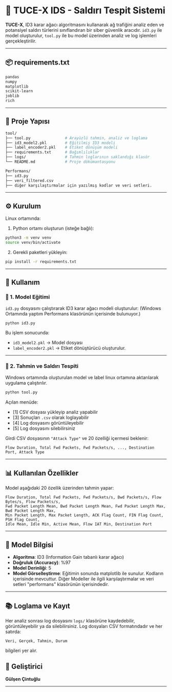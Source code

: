 

# 💠 TUCE-X IDS - Saldırı Tespit Sistemi

**TUCE-X**, ID3 karar ağacı algoritmasını kullanarak ağ trafiğini analiz eden ve potansiyel saldırı türlerini sınıflandıran bir siber güvenlik aracıdır. `id3.py` ile model oluşturulur, `tool.py` ile bu model üzerinden analiz ve log işlemleri gerçekleştirilir.

---

## 📦 requirements.txt

```txt
pandas
numpy
matplotlib
scikit-learn
joblib
rich
```

---
## 📂 Proje Yapısı

```bash
tool/
├── tool.py               # Arayüzlü tahmin, analiz ve loglama
├── id3_model2.pkl        # Eğitilmiş ID3 modeli
├── label_encoder2.pkl    # Etiket dönüşüm modeli
├── requirements.txt      # Bağımlılıklar
├── logs/                 # Tahmin loglarının saklandığı klasör
└── README.md             # Proje dökümantasyonu

Performans/
├── ıd3.py
├── veri_filtered.csv
├── diğer karşılaştırmalar için yazılmış kodlar ve veri setleri.

```

---

## ⚙️ Kurulum
Linux ortamında: 
1. Python ortamı oluşturun (isteğe bağlı):

```bash
python3 -m venv venv
source venv/bin/activate
```

2. Gerekli paketleri yükleyin:

```bash
pip install -r requirements.txt
```

---

## 🚀 Kullanım

### 🔧 1. Model Eğitimi

`id3.py` dosyasını çalıştırarak ID3 karar ağacı modeli oluşturulur: (Windows Ortamında yaptım Performans klasörünün içerisinde bulunuyor.)

```bash
python id3.py
```

Bu işlem sonucunda:

* `id3_model2.pkl` → Model dosyası
* `label_encoder2.pkl` → Etiket dönüştürücü
  oluşturulur.

---

### 🤖 2. Tahmin ve Saldırı Tespiti
Windows ortamında oluşturulan model ve label linux ortamına aktarılarak uygulama çalıştırılır.

```bash
python tool.py
```

Açılan menüde:

* \[1] CSV dosyası yükleyip analiz yapabilir
* \[3] Sonuçları `.csv` olarak loglayabilir
* \[4] Log dosyasını görüntüleyebilir
* \[5] Log dosyasını silebilirsiniz

Girdi CSV dosyasının `"Attack Type"` ve 20 özelliği içermesi beklenir:

```text
Flow Duration, Total Fwd Packets, Fwd Packets/s, ..., Destination Port, Attack Type
```

---

## 📊 Kullanılan Özellikler

Model aşağıdaki 20 özellik üzerinden tahmin yapar:

```
Flow Duration, Total Fwd Packets, Fwd Packets/s, Bwd Packets/s, Flow Bytes/s, Flow Packets/s,
Fwd Packet Length Mean, Bwd Packet Length Mean, Fwd Packet Length Max, Bwd Packet Length Max,
Min Packet Length, Max Packet Length, ACK Flag Count, FIN Flag Count, PSH Flag Count,
Idle Mean, Idle Min, Active Mean, Flow IAT Min, Destination Port
```

---

## 🧠 Model Bilgisi

* **Algoritma**: ID3 (Information Gain tabanlı karar ağacı)
* **Doğruluk (Accuracy)**: %97
* **Model Derinliği**: 5
* **Model Görselleştirme**: Eğitimin sonunda matplotlib ile sunulur. Kodların içerisinde mevcuttur. 
Diğer Modeller ile ilgili karşılaştırmalar ve veri setleri "performans" klasörünün içerisindedir.
---

## 📚 Loglama ve Kayıt

Her analiz sonrası log dosyasını `logs/` klasörüne kaydedebilir, görüntüleyebilir ya da silebilirsiniz. Log dosyaları CSV formatındadır ve her satırda:

```csv
Veri, Gerçek, Tahmin, Durum
```

bilgileri yer alır.



## 👤 Geliştirici

**Gülşen Çintuğlu** 

---

